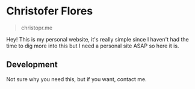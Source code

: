 # Christofer Flores

> christopr.me

Hey! This is my personal website, it's really simple since I haven't had the time to dig more into this
but I need a personal site ASAP so here it is.

## Development

Not sure why you need this, but if you want, contact me.

